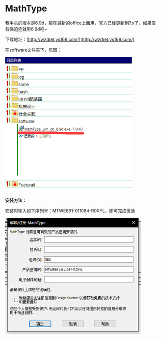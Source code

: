 # MathType

我手头的版本是6.9d，能在最新的office上面用，官方已经更新到7.x了，如果没有强迫症就用6.9d吧~

下载地址：[http://wzdret.ys168.com/](http://wzdret.ys168.com/)

在software文件夹下，见图： 

![](.gitbook/assets/image%20%281%29.png)

**安装方法：**

安装时输入如下序列号：MTWE691-011084-R0XYL，即可完成激活

![](.gitbook/assets/image%20%282%29.png)

